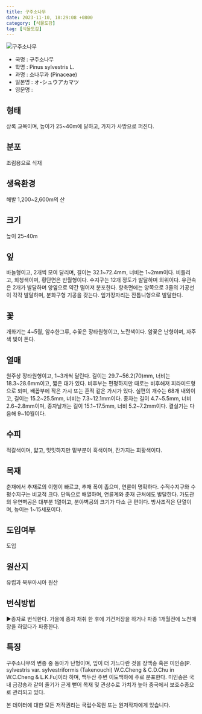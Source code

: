 ```yaml
---
title: 구주소나무
date: 2023-11-10, 18:29:08 +0800
category: [식물도감]
tag: [식물도감]
---
```




![구주소나무](http://www.nature.go.kr/fileUpload/plants/basic/Pinaceae/Pinus/31662/2_th2.JPG)
- 국명 : 구주소나무
- 학명 : Pinus sylvestris L.
- 과명 : 소나무과 (Pinaceae)
- 일본명 : オ-シュウアカマツ
- 영문명 : 


## 형태
상록 교목이며, 높이가 25~40m에 달하고, 가지가 사방으로 퍼진다.
## 분포
조림용으로 식재
## 생육환경
해발 1,200~2,600m의 산
## 크기
높이 25-40m
## 잎
바늘형이고, 2개씩 모여 달리며, 길이는 32.1~72.4mm, 너비는 1~2mm이다. 비틀리고, 회청색이며, 횡단면은 반월형이다. 수지구는 12개 정도가 발달하며 외위이다. 유관속은 2개가 발달하며 양옆으로 약간 떨어져 분포한다. 향축면에는 양쪽으로 3줄의 기공선이 각각 발달하며, 분화구형 기공을 갖는다. 잎가장자리는 잔톱니형으로 발달한다.
## 꽃
개화기는 4~5월, 암수한그루, 수꽃은 장타원형이고, 노란색이다. 암꽃은 난형이며, 자주색 빛이 돈다.
## 열매
원주상 장타원형이고, 1~3개씩 달린다. 길이는 29.7~56.2(70)mm, 너비는 18.3~28.6mm이고, 짧은 대가 있다. 비후부는 편평하지만 때로는 비후해져 피라미드형으로 되며, 배꼽부에 작은 가시 또는 흔적 같은 가시가 있다. 실편의 개수는 68개 내외이고, 길이는 15.2~25.5mm, 너비는 7.3~12.1mm이다. 종자는 길이 4.7~5.5mm, 너비 2.6~2.8mm이며, 종자날개는 길이 15.1~17.5mm, 너비 5.2~7.2mm이다. 결실기는 다음해 9~10월이다.
## 수피
적갈색이며, 얇고, 밋밋하지만 밑부분이 흑색이며, 잔가지는 회황색이다.
## 목재
춘재에서 추재로의 이행이 빠르고, 추재 폭이 좁으며, 연륜이 명확하다. 수직수지구와 수평수지구는 비교적 크다. 단독으로 배열하며, 연륜계와 춘재 근처에도 발달한다. 가도관의 유연벽공은 대부분 1열이고, 분야벽공의 크기가 다소 큰 편이다. 방사조직은 단열이며, 높이는 1~15세포이다.
## 도입여부
도입
## 원산지
유럽과 북부아시아 원산
## 번식방법
▶종자로 번식한다. 가을에 종자 채취 한 후에 기건저장을 하거나 파종 1개월전에 노천매장을 하였다가 파종한다.
## 특징
구주소나무의 변종 중 동아가 난형이며, 잎이 더 가느다란 것을 장백송 혹은 미인송[P. sylvestris var. sylvestriformis (Takenouchi) W.C.Cheng & C.D.Chu in W.C.Cheng & L.K.Fu]이라 하며, 백두산 주변 이도백하에 주로 분포한다. 미인송은 국내 금강송과 같이 줄기가 곧게 뻗어 목재 및 관상수로 가치가 높아 중국에서 보호수종으로 관리되고 있다.






본 데이터에 대한 모든 저작권리는 국립수목원 또는 원저작자에게 있습니다.

